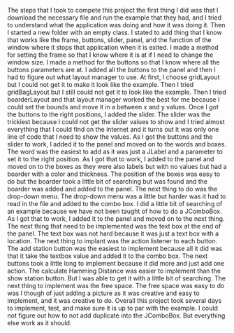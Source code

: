 The steps that I took to compete this project the first thing I did was that I download the necessary file and run the example that they had, and I tried to understand what the application was doing and how it was doing it. Then I started a new folder with an empty class. I stated to add thing that I know that works like the frame, buttons, slider, panel, and the function of the window where it stops that application when it is exited. I made a method for setting the frame so that I know where it is at if I need to change the window size. I made a method for the buttons so that I know where all the buttons parameters are at. I added all the buttons to the panel and then I had to figure out what layout manager to use. At first, I choose gridLayout but I could not get it to make it look like the example. Then I tried gridBagLayout but I still could not get it to look like the example. Then I tried boarderLayout and that layout manager worked the best for me because I could set the bounds and move it in a between x and y values. Once I got the buttons to the right positions, I added the slider. The slider was the trickiest because I could not get the slider values to show and I tried almost everything that I could find on the internet and it turns out it was only one line of code that I need to show the values. As I got the buttons and the slider to work, I added it to the panel and moved on to the words and boxes. The word was the easiest to add as it was just a JLabel and a parameter to set it to the right position. As I got that to work, I added to the panel and moved on to the boxes as they were also labels but with no values but had a boarder with a color and thickness. The position of the boxes was easy to do but the boarder took a little bit of searching but was found and the boarder was added and added to the panel. The next thing to do was the drop-down menu. The drop-down menu was a little but harder was it had to read in the file and added to the combo box. I did a little bit of searching of an example because we have not been taught of how to do a JComboBox. As I got that to work, I added it to the panel and moved on to the next thing. The next thing that need to be implemented was the text box at the end of the panel. The text box was not hard because it was just a text box with a location. The next thing to implant was the action listener to each button. The add station button was the easiest to implement because all it did was that it take the textbox value and added it to the combo box. The next buttons took a little long to implement because it did more and just add one action. The calculate Hamming Distance was easier to implement than the show station button. But I was able to get it with a little bit of searching. The next thing to implement was the free space. The free space was easy to do was I though of just adding a picture as it was creative and easy to implement, and it was creative to do. Overall this project took several days to implement, test, and make sure it is up to par with the example. I could not figure out how to not add duplicate into the JComboBox. But everything else work as it should.         